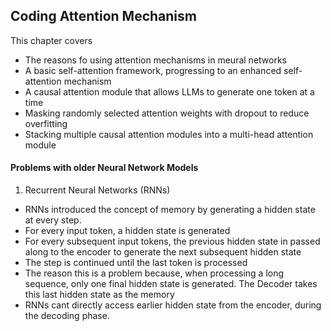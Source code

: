 ## Coding Attention Mechanism

This chapter covers
- The reasons fo using attention mechanisms in meural networks
- A basic self-attention framework, progressing to an enhanced self-attention mechanism
- A causal attention module that allows LLMs to generate one token at a time
- Masking randomly selected attention weights with dropout to reduce overfitting
- Stacking multiple causal attention modules into a multi-head attention module


#### Problems with older Neural Network Models
1. Recurrent Neural Networks (RNNs)
- RNNs introduced the concept of memory by generating a hidden state at every step. 
- For every input token, a hidden state is generated
- For every subsequent input tokens, the previous hidden state in passed along to the encoder to generate the next subsequent hidden state
- The step is continued until the last token is processed
- The reason this is a problem because, when processing a long sequence, only one final hidden state is generated. The Decoder takes this last hidden state as the memory
- RNNs cant directly access earlier hidden state from the encoder, during the decoding phase.